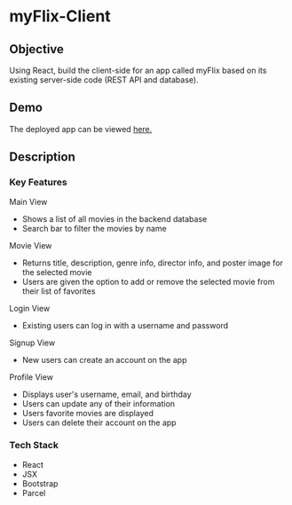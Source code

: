 # myFlix-Client

## Objective

Using React, build the client-side for an app called myFlix based on its
existing server-side code (REST API and database).

## Demo

The deployed app can be viewed [here.](https://tyflix.netlify.app/login)

## Description

### Key Features

Main View

-   Shows a list of all movies in the backend database
-   Search bar to filter the movies by name

Movie View

-   Returns title, description, genre info, director info, and poster image for the selected movie
-   Users are given the option to add or remove the selected movie from their list of favorites

Login View

-   Existing users can log in with a username and password

Signup View

-   New users can create an account on the app

Profile View

-   Displays user's username, email, and birthday
-   Users can update any of their information
-   Users favorite movies are displayed
-   Users can delete their account on the app


### Tech Stack

-   React
-   JSX
-   Bootstrap
-   Parcel
